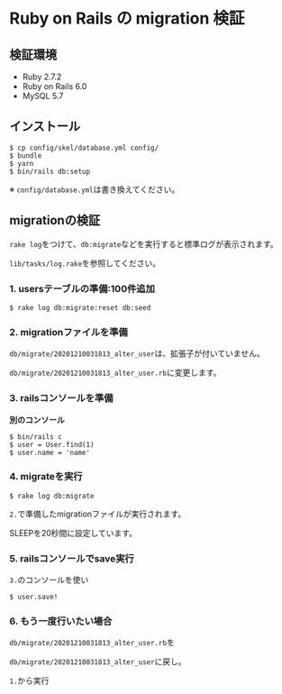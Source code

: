# Ruby on Rails の migration 検証

## 検証環境

* Ruby 2.7.2
* Ruby on Rails 6.0
* MySQL 5.7

## インストール

```
$ cp config/skel/database.yml config/
$ bundle
$ yarn
$ bin/rails db:setup
```
※ `config/database.yml`は書き換えてください。

## migrationの検証

`rake log`をつけて、`db:migrate`などを実行すると標準ログが表示されます。

`lib/tasks/log.rake`を参照してください。

### 1. usersテーブルの準備:100件追加
```
$ rake log db:migrate:reset db:seed
```

### 2. migrationファイルを準備
`db/migrate/20201210031813_alter_user`は、拡張子が付いていません。

`db/migrate/20201210031813_alter_user.rb`に変更します。

### 3. railsコンソールを準備
**別のコンソール**
```
$ bin/rails c
$ user = User.find(1)
$ user.name = 'name'
```

### 4. migrateを実行
```
$ rake log db:migrate
```
`2.`で準備したmigrationファイルが実行されます。

SLEEPを20秒間に設定しています。

### 5. railsコンソールでsave実行
`3.`のコンソールを使い
```
$ user.save!
```

### 6. もう一度行いたい場合
`db/migrate/20201210031813_alter_user.rb`を

`db/migrate/20201210031813_alter_user`に戻し。

`1.`から実行
